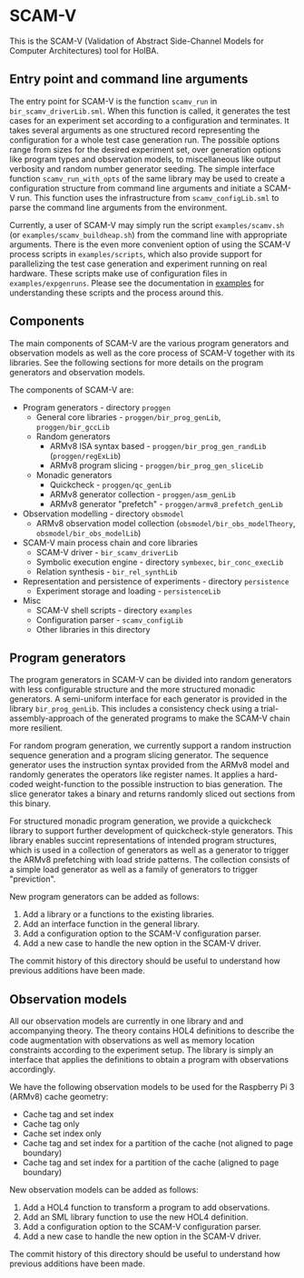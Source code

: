 # SCAM-V
This is the SCAM-V (Validation of Abstract Side-Channel Models for Computer Architectures) tool for HolBA.


## Entry point and command line arguments
The entry point for SCAM-V is the function `scamv_run` in `bir_scamv_driverLib.sml`.
When this function is called, it generates the test cases for an experiment set according to a configuration and terminates.
It takes several arguments as one structured record representing the configuration for a whole test case generation run.
The possible options range from sizes for the desired experiment set, over generation options like program types and observation models, to miscellaneous like output verbosity and random number generator seeding.
The simple interface function `scamv_run_with_opts` of the same library may be used to create a configuration structure from command line arguments and initiate a SCAM-V run.
This function uses the infrastructure from `scamv_configLib.sml` to parse the command line arguments from the environment.

Currently, a user of SCAM-V may simply run the script `examples/scamv.sh` (or `examples/scamv_buildheap.sh`) from the command line with appropriate arguments.
There is the even more convenient option of using the SCAM-V process scripts in `examples/scripts`, which also provide support for parallelizing the test case generation and experiment running on real hardware.
These scripts make use of configuration files in `examples/expgenruns`.
Please see the documentation in [examples](https://github.com/kth-step/HolBA/tree/dev_scamv/src/tools/scamv/examples) for understanding these scripts and the process around this.


## Components
The main components of SCAM-V are the various program generators and observation models as well as the core process of SCAM-V together with its libraries.
See the following sections for more details on the program generators and observation models.

The components of SCAM-V are:
- Program generators - directory `proggen`
  - General core libraries - `proggen/bir_prog_genLib`, `proggen/bir_gccLib`
  - Random generators
    - ARMv8 ISA syntax based - `proggen/bir_prog_gen_randLib` (`proggen/regExLib`)
    - ARMv8 program slicing - `proggen/bir_prog_gen_sliceLib`
  - Monadic generators
    - Quickcheck - `proggen/qc_genLib`
    - ARMv8 generator collection - `proggen/asm_genLib`
    - ARMv8 generator "prefetch" - `proggen/armv8_prefetch_genLib`
- Observation modelling - directory `obsmodel`
  - ARMv8 observation model collection (`obsmodel/bir_obs_modelTheory`, `obsmodel/bir_obs_modelLib`)
- SCAM-V main process chain and core libraries
  - SCAM-V driver - `bir_scamv_driverLib`
  - Symbolic execution engine - directory `symbexec`, `bir_conc_execLib`
  - Relation synthesis - `bir_rel_synthLib`
- Representation and persistence of experiments - directory `persistence`
  - Experiment storage and loading - `persistenceLib`
- Misc
  - SCAM-V shell scripts - directory `examples`
  - Configuration parser - `scamv_configLib`
  - Other libraries in this directory


## Program generators
The program generators in SCAM-V can be divided into random generators with less configurable structure and the more structured monadic generators.
A semi-uniform interface for each generator is provided in the library `bir_prog_genLib`.
This includes a consistency check using a trial-assembly-approach of the generated programs to make the SCAM-V chain more resilient.

For random program generation, we currently support a random instruction sequence generation and a program slicing generator.
The sequence generator uses the instruction syntax provided from the ARMv8 model and randomly generates the operators like register names.
It applies a hard-coded weight-function to the possible instruction to bias generation.
The slice generator takes a binary and returns randomly sliced out sections from this binary.

For structured monadic program generation, we provide a quickcheck library to support further development of quickcheck-style generators.
This library enables succint representations of intended program structures, which is used in a collection of generators as well as a generator to trigger the ARMv8 prefetching with load stride patterns.
The collection consists of a simple load generator as well as a family of generators to trigger "previction".

New program generators can be added as follows:
1. Add a library or a functions to the existing libraries.
1. Add an interface function in the general library.
1. Add a configuration option to the SCAM-V configuration parser.
1. Add a new case to handle the new option in the SCAM-V driver.

The commit history of this directory should be useful to understand how previous additions have been made.


## Observation models
All our observation models are currently in one library and and accompanying theory.
The theory contains HOL4 definitions to describe the code augmentation with observations as well as memory location constraints according to the experiment setup.
The library is simply an interface that applies the definitions to obtain a program with observations accordingly.

We have the following observation models to be used for the Raspberry Pi 3 (ARMv8) cache geometry:
- Cache tag and set index
- Cache tag only
- Cache set index only
- Cache tag and set index for a partition of the cache (not aligned to page boundary)
- Cache tag and set index for a partition of the cache (aligned to page boundary)

New observation models can be added as follows:
1. Add a HOL4 function to transform a program to add observations.
1. Add an SML library function to use the new HOL4 definition.
1. Add a configuration option to the SCAM-V configuration parser.
1. Add a new case to handle the new option in the SCAM-V driver.

The commit history of this directory should be useful to understand how previous additions have been made.

